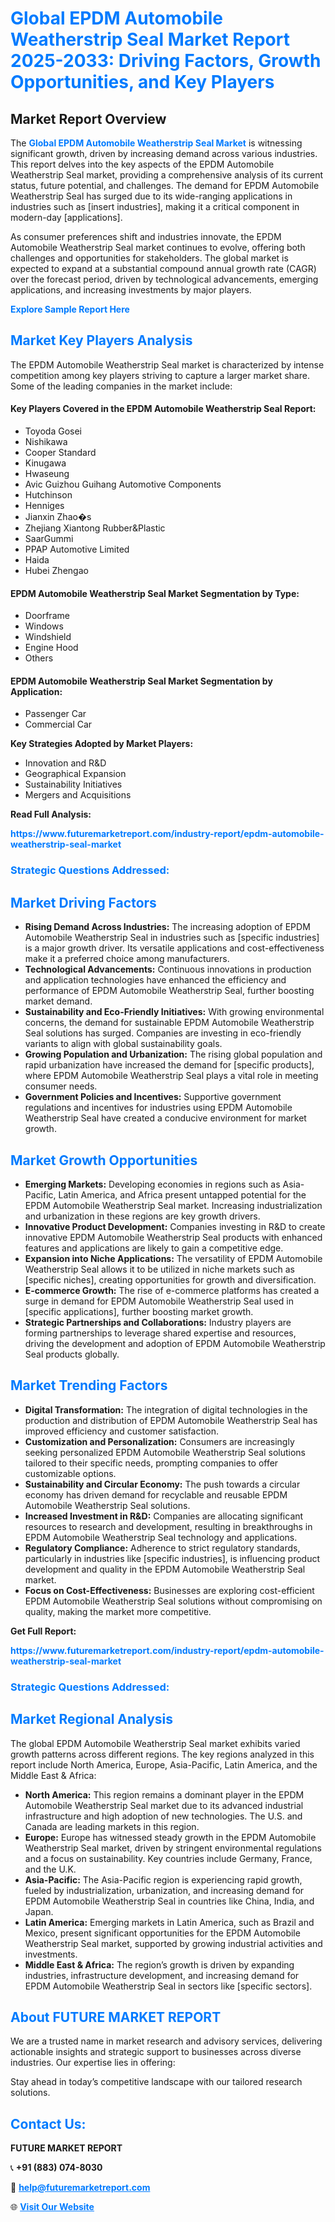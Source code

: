 <h1 style="color: #007BFF;">Global EPDM Automobile Weatherstrip Seal Market Report 2025-2033: Driving Factors, Growth Opportunities, and Key Players</h1>

<section id="overview">
<h2>Market Report Overview</h2>
<p>The <a href="https://www.futuremarketreport.com/industry-report/epdm-automobile-weatherstrip-seal-market" style="color: #007BFF; text-decoration: none;"><strong>Global EPDM Automobile Weatherstrip Seal Market</strong></a> is witnessing significant growth, driven by increasing demand across various industries. This report delves into the key aspects of the EPDM Automobile Weatherstrip Seal market, providing a comprehensive analysis of its current status, future potential, and challenges. The demand for EPDM Automobile Weatherstrip Seal has surged due to its wide-ranging applications in industries such as [insert industries], making it a critical component in modern-day [applications].</p>
<p>As consumer preferences shift and industries innovate, the EPDM Automobile Weatherstrip Seal market continues to evolve, offering both challenges and opportunities for stakeholders. The global market is expected to expand at a substantial compound annual growth rate (CAGR) over the forecast period, driven by technological advancements, emerging applications, and increasing investments by major players.</p>
</section>

<section id="overview">
<p><a href="https://www.futuremarketreport.com/request-sample/reportId=35672" style="color: #007BFF; text-decoration: none;"><strong>Explore Sample Report Here</strong></a></p>
</section>

<section id="key-players">
<h2 style="color: #007BFF;">Market Key Players Analysis</h2>
<p>The EPDM Automobile Weatherstrip Seal market is characterized by intense competition among key players striving to capture a larger market share. Some of the leading companies in the market include:</p>
<h4>Key Players Covered in the EPDM Automobile Weatherstrip Seal Report:</h4>
<ul><li>Toyoda Gosei</li><li>Nishikawa</li><li>Cooper Standard</li><li>Kinugawa</li><li>Hwaseung</li><li>Avic Guizhou Guihang Automotive Components</li><li>Hutchinson</li><li>Henniges</li><li>Jianxin Zhao�s</li><li>Zhejiang Xiantong Rubber&amp;Plastic</li><li>SaarGummi</li><li>PPAP Automotive Limited</li><li>Haida</li><li>Hubei Zhengao</li></ul>
<h4>EPDM Automobile Weatherstrip Seal Market Segmentation by Type:</h4>
<ul><li>Doorframe</li><li>Windows</li><li>Windshield</li><li>Engine Hood</li><li>Others</li></ul>

<h4>EPDM Automobile Weatherstrip Seal Market Segmentation by Application:</h4>
<ul><li>Passenger Car</li><li>Commercial Car</li></ul>
<p><strong>Key Strategies Adopted by Market Players:</strong></p>
<ul>
<li>Innovation and R&D</li>
<li>Geographical Expansion</li>
<li>Sustainability Initiatives</li>
<li>Mergers and Acquisitions</li>
</ul>
</section>

<section>
<p><strong>Read Full Analysis: </strong></p><a href="https://www.futuremarketreport.com/industry-report/epdm-automobile-weatherstrip-seal-market" style="color: #007BFF; text-decoration: none;"><strong>https://www.futuremarketreport.com/industry-report/epdm-automobile-weatherstrip-seal-market</strong></a>
<h3 style="color: #007BFF;">Strategic Questions Addressed:</h3>
</section>

<section id="driving-factors">
<h2 style="color: #007BFF;">Market Driving Factors</h2>
<ul>
<li><strong>Rising Demand Across Industries:</strong> The increasing adoption of EPDM Automobile Weatherstrip Seal in industries such as [specific industries] is a major growth driver. Its versatile applications and cost-effectiveness make it a preferred choice among manufacturers.</li>
<li><strong>Technological Advancements:</strong> Continuous innovations in production and application technologies have enhanced the efficiency and performance of EPDM Automobile Weatherstrip Seal, further boosting market demand.</li>
<li><strong>Sustainability and Eco-Friendly Initiatives:</strong> With growing environmental concerns, the demand for sustainable EPDM Automobile Weatherstrip Seal solutions has surged. Companies are investing in eco-friendly variants to align with global sustainability goals.</li>
<li><strong>Growing Population and Urbanization:</strong> The rising global population and rapid urbanization have increased the demand for [specific products], where EPDM Automobile Weatherstrip Seal plays a vital role in meeting consumer needs.</li>
<li><strong>Government Policies and Incentives:</strong> Supportive government regulations and incentives for industries using EPDM Automobile Weatherstrip Seal have created a conducive environment for market growth.</li>
</ul>
</section>

<section id="growth-opportunities">
<h2 style="color: #007BFF;">Market Growth Opportunities</h2>
<ul>
<li><strong>Emerging Markets:</strong> Developing economies in regions such as Asia-Pacific, Latin America, and Africa present untapped potential for the EPDM Automobile Weatherstrip Seal market. Increasing industrialization and urbanization in these regions are key growth drivers.</li>
<li><strong>Innovative Product Development:</strong> Companies investing in R&D to create innovative EPDM Automobile Weatherstrip Seal products with enhanced features and applications are likely to gain a competitive edge.</li>
<li><strong>Expansion into Niche Applications:</strong> The versatility of EPDM Automobile Weatherstrip Seal allows it to be utilized in niche markets such as [specific niches], creating opportunities for growth and diversification.</li>
<li><strong>E-commerce Growth:</strong> The rise of e-commerce platforms has created a surge in demand for EPDM Automobile Weatherstrip Seal used in [specific applications], further boosting market growth.</li>
<li><strong>Strategic Partnerships and Collaborations:</strong> Industry players are forming partnerships to leverage shared expertise and resources, driving the development and adoption of EPDM Automobile Weatherstrip Seal products globally.</li>
</ul>
</section>

<section id="trending-factors">
<h2 style="color: #007BFF;">Market Trending Factors</h2>
<ul>
<li><strong>Digital Transformation:</strong> The integration of digital technologies in the production and distribution of EPDM Automobile Weatherstrip Seal has improved efficiency and customer satisfaction.</li>
<li><strong>Customization and Personalization:</strong> Consumers are increasingly seeking personalized EPDM Automobile Weatherstrip Seal solutions tailored to their specific needs, prompting companies to offer customizable options.</li>
<li><strong>Sustainability and Circular Economy:</strong> The push towards a circular economy has driven demand for recyclable and reusable EPDM Automobile Weatherstrip Seal solutions.</li>
<li><strong>Increased Investment in R&D:</strong> Companies are allocating significant resources to research and development, resulting in breakthroughs in EPDM Automobile Weatherstrip Seal technology and applications.</li>
<li><strong>Regulatory Compliance:</strong> Adherence to strict regulatory standards, particularly in industries like [specific industries], is influencing product development and quality in the EPDM Automobile Weatherstrip Seal market.</li>
<li><strong>Focus on Cost-Effectiveness:</strong> Businesses are exploring cost-efficient EPDM Automobile Weatherstrip Seal solutions without compromising on quality, making the market more competitive.</li>
</ul>
</section>

<section>
<p><strong>Get Full Report: </strong></p><a href="https://www.futuremarketreport.com/industry-report/epdm-automobile-weatherstrip-seal-market" style="color: #007BFF; text-decoration: none;"><strong>https://www.futuremarketreport.com/industry-report/epdm-automobile-weatherstrip-seal-market</strong></a>
<h3 style="color: #007BFF;">Strategic Questions Addressed:</h3>
</section>


<section id="regional-analysis">
<h2 style="color: #007BFF;">Market Regional Analysis</h2>
<p>The global EPDM Automobile Weatherstrip Seal market exhibits varied growth patterns across different regions. The key regions analyzed in this report include North America, Europe, Asia-Pacific, Latin America, and the Middle East & Africa:</p>
<ul>
<li><strong>North America:</strong> This region remains a dominant player in the EPDM Automobile Weatherstrip Seal market due to its advanced industrial infrastructure and high adoption of new technologies. The U.S. and Canada are leading markets in this region.</li>
<li><strong>Europe:</strong> Europe has witnessed steady growth in the EPDM Automobile Weatherstrip Seal market, driven by stringent environmental regulations and a focus on sustainability. Key countries include Germany, France, and the U.K.</li>
<li><strong>Asia-Pacific:</strong> The Asia-Pacific region is experiencing rapid growth, fueled by industrialization, urbanization, and increasing demand for EPDM Automobile Weatherstrip Seal in countries like China, India, and Japan.</li>
<li><strong>Latin America:</strong> Emerging markets in Latin America, such as Brazil and Mexico, present significant opportunities for the EPDM Automobile Weatherstrip Seal market, supported by growing industrial activities and investments.</li>
<li><strong>Middle East & Africa:</strong> The region’s growth is driven by expanding industries, infrastructure development, and increasing demand for EPDM Automobile Weatherstrip Seal in sectors like [specific sectors].</li>
</ul>
</section>

<footer>
<h2 style="color: #007BFF;">About FUTURE MARKET REPORT</h2>
<p>We are a trusted name in market research and advisory services, delivering actionable insights and strategic support to businesses across diverse industries. Our expertise lies in offering:</p>

<p>Stay ahead in today’s competitive landscape with our tailored research solutions.</p>

<h2 style="color: #007BFF;">Contact Us:</h2>
<p><strong>FUTURE MARKET REPORT</strong></p>
<p>📞 <strong>+91 (883) 074-8030</strong></p>
<p>📧 <strong><a href="mailto:help@futuremarketreport.com" style="color: #007BFF;">help@futuremarketreport.com</a></strong></p>
<p>🌐 <strong><a href="https://www.futuremarketreport.com/" style="color: #007BFF;">Visit Our Website</a></strong></p>
</footer>